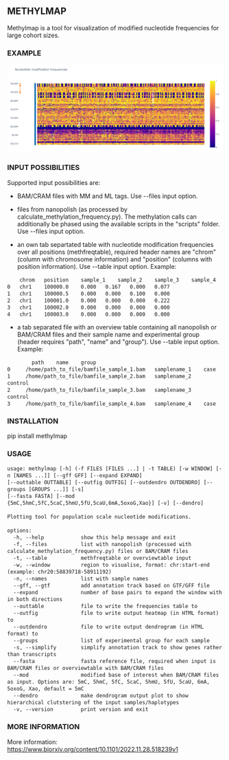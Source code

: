 ## METHYLMAP

Methylmap is a tool for visualization of modified nucleotide frequencies for large cohort sizes. 

### EXAMPLE

![GNAS methylmap](example/20221213182515.png)  

### INPUT POSSIBILITIES

Supported input possibilities are:

- BAM/CRAM files with MM and ML tags. Use --files input option.

- files from nanopolish (as processed by calculate_methylation_frequency.py). The methylation calls can additionally be phased using the available scripts in the "scripts" folder. Use --files input option.

- an own tab separtated table with nucleotide modification frequencies over all positions (methfreqtable), required header names are "chrom" (column with chromosome information) and "position" (columns with position information). Use --table input option. Example:
```
	chrom	position	sample_1	sample_2	sample_3	sample_4
0	chr1	100000.0	0.000	0.167	0.000	0.077
1	chr1	100000.5	0.000	0.000	0.100	0.000
2	chr1	100001.0	0.000	0.000	0.000	0.222
3	chr1	100002.0	0.000	0.000	0.000	0.000
4	chr1	100003.0	0.000	0.000	0.000	0.000
```

- a tab separated file with an overview table containing all nanopolish or BAM/CRAM files and their sample name and experimental group (header requires "path", "name" and "group"). Use --table input option. Example:
```
        path    name    group
0     /home/path_to_file/bamfile_sample_1.bam   samplename_1    case
1     /home/path_to_file/bamfile_sample_2.bam   samplename_2    control
2     /home/path_to_file/bamfile_sample_3.bam   samplename_3    control
3     /home/path_to_file/bamfile_sample_4.bam   samplename_4    case
````

### INSTALLATION

pip install methylmap

### USAGE

```
usage: methylmap [-h] (-f FILES [FILES ...] | -t TABLE) [-w WINDOW] [-n [NAMES ...]] [--gff GFF] [--expand EXPAND]
[--outtable OUTTABLE] [--outfig OUTFIG] [--outdendro OUTDENDRO] [--groups [GROUPS ...]] [-s]
[--fasta FASTA] [--mod {5mC,5hmC,5fC,5caC,5hmU,5fU,5caU,6mA,5oxoG,Xao}] [-v] [--dendro]

Plotting tool for population scale nucleotide modifications.

options:
  -h, --help            show this help message and exit
  -f, --files           list with nanopolish (processed with calculate_methylation_frequency.py) files or BAM/CRAM files
  -t, --table           methfreqtable or overviewtable input
  -w, --window          region to visualise, format: chr:start-end (example: chr20:58839718-58911192)
  -n, --names           list with sample names
  --gff, --gtf          add annotation track based on GTF/GFF file
  --expand              number of base pairs to expand the window with in both directions
  --outtable            file to write the frequencies table to
  --outfig              file to write output heatmap (in HTML format) to
  --outdendro           file to write output dendrogram (in HTML format) to 
  --groups              list of experimental group for each sample
  -s, --simplify        simplify annotation track to show genes rather than transcripts
  --fasta               fasta reference file, required when input is BAM/CRAM files or overviewtable with BAM/CRAM files
  --mod                 modified base of interest when BAM/CRAM files as input. Options are: 5mC, 5hmC, 5fC, 5caC, 5hmU, 5fU, 5caU, 6mA, 5oxoG, Xao, default = 5mC
  --dendro              make dendrogram output plot to show hierarchical clutstering of the input samples/haplotypes
  -v, --version         print version and exit
  ```

### MORE INFORMATION

More information: https://www.biorxiv.org/content/10.1101/2022.11.28.518239v1